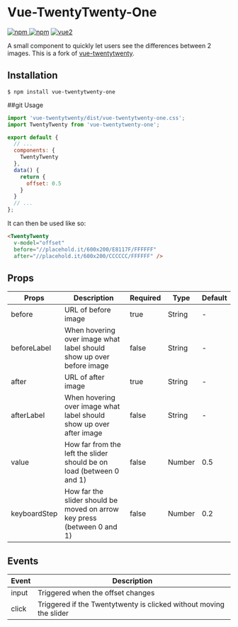 # Vue-TwentyTwenty-One

[![npm](https://img.shields.io/npm/v/vue-twentytwenty-one.svg)
![npm](https://img.shields.io/npm/dm/vue-twentytwenty-one.svg)](https://www.npmjs.com/package/vue-twentytwenty-one)
[![vue2](https://img.shields.io/badge/vue-2.x-brightgreen.svg)](https://vuejs.org/)

A small component to quickly let users see the differences between 2 images. This is a fork of [vue-twentytwenty](https://www.npmjs.com/package/vue-twentytwenty).

## Installation

```
$ npm install vue-twentytwenty-one
```

##git  Usage

```js
import 'vue-twentytwenty/dist/vue-twentytwenty-one.css';
import TwentyTwenty from 'vue-twentytwenty-one';

export default {
  // ...
  components: {
    TwentyTwenty
  },
  data() {
    return {
      offset: 0.5
    }
  }
  // ...
};
```

It can then be used like so:

```html
<TwentyTwenty
  v-model="offset"
  before="//placehold.it/600x200/E8117F/FFFFFF"
  after="//placehold.it/600x200/CCCCCC/FFFFFF" />
```

## Props
|Props|Description|Required|Type|Default|
|-----|-----------|--------|----|-------|
|before|URL of before image|true|String|-|
|beforeLabel|When hovering over image what label should show up over before image|false|String|-|
|after|URL of after image|true|String|-|
|afterLabel|When hovering over image what label should show up over after image|false|String|-|
|value|How far from the left the slider should be on load (between 0 and 1)|false|Number|0.5|
|keyboardStep|How far the slider should be moved on arrow key press (between 0 and 1)|false|Number|0.2|

## Events
|Event|Description|
|-----|-----------|
|input|Triggered when the offset changes|
|click|Triggered if the Twentytwenty is clicked without moving the slider|
